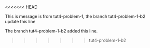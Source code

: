 <<<<<<< HEAD

This is message is from tut4-problem-1, the branch tut4-problem-1-b2 update this line

The branch tut4-problem-1-b2 added this line.
>>>>>>> tut4-problem-1-b2

